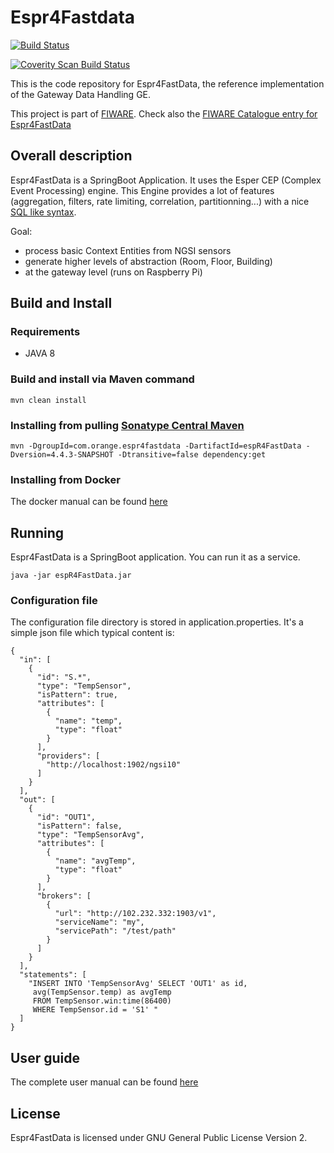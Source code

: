 # Espr4Fastdata

[![Build Status](https://travis-ci.org/Orange-OpenSource/EspR4FastData.svg?branch=master)](https://travis-ci.org/Orange-OpenSource/EspR4FastData)

<a href="https://scan.coverity.com/projects/5913">
  <img alt="Coverity Scan Build Status"
       src="https://scan.coverity.com/projects/5913/badge.svg"/>
</a>

This is the code repository for Espr4FastData, the reference implementation of the Gateway Data Handling GE.

This project is part of [FIWARE](http://www.fiware.org).
Check also the [FIWARE Catalogue entry for Espr4FastData](http://catalogue.fiware.org/enablers/gateway-data-handling-ge-espr4fastdata)

## Overall description

Espr4FastData is a SpringBoot Application. It uses the Esper CEP (Complex Event Processing) engine.
This Engine provides a lot of features (aggregation, filters, rate limiting, correlation, partitionning...) with a nice [SQL like syntax](http://www.espertech.com/esper/release-5.2.0/esper-reference/html/epl_clauses.html).

Goal:

* process basic Context Entities from NGSI sensors
* generate higher levels of abstraction (Room, Floor, Building)
* at the gateway level (runs on Raspberry Pi)


## Build and Install


### Requirements

* JAVA 8

### Build and install via Maven command

	mvn clean install

### Installing from pulling [Sonatype Central Maven](http://central.sonatype.org/)

	mvn -DgroupId=com.orange.espr4fastdata -DartifactId=espR4FastData -Dversion=4.4.3-SNAPSHOT -Dtransitive=false dependency:get

### Installing from Docker
The docker manual can be found [here](docker/README.md)

## Running

Espr4FastData is a SpringBoot application. You can run it as a service.

	java -jar espR4FastData.jar

### Configuration file

The configuration file directory is stored in application.properties.
It's a simple json file which typical content is:

    {
	  "in": [
	    {
	      "id": "S.*",
	      "type": "TempSensor",
	      "isPattern": true,
	      "attributes": [
	        {
	          "name": "temp",
	          "type": "float"
	        }
	      ],
	      "providers": [
	        "http://localhost:1902/ngsi10"
	      ]
	    }
	  ],
	  "out": [
	    {
	      "id": "OUT1",
	      "isPattern": false,
	      "type": "TempSensorAvg",
	      "attributes": [
	        {
	          "name": "avgTemp",
	          "type": "float"
	        }
	      ],
	      "brokers": [
	        {
	          "url": "http://102.232.332:1903/v1",
	          "serviceName": "my",
	          "servicePath": "/test/path"
	        }
	      ]
	    }
	  ],
	  "statements": [
	    "INSERT INTO 'TempSensorAvg' SELECT 'OUT1' as id,
	     avg(TempSensor.temp) as avgTemp
	     FROM TempSensor.win:time(86400)
	     WHERE TempSensor.id = 'S1' "
	  ]
	}

## User guide

The complete user manual can be found [here](doc/manual.md)

## License

Espr4FastData is licensed under GNU General Public License Version 2.
